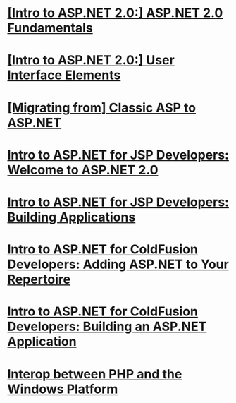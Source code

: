 # [[Intro to ASP.NET 2.0:] ASP.NET 2.0 Fundamentals](intro-to-aspnet-20-aspnet-20-fundamentals.md)
# [[Intro to ASP.NET 2.0:] User Interface Elements](intro-to-aspnet-20-user-interface-elements.md)
# [[Migrating from] Classic ASP to ASP.NET](migrating-from-classic-asp-to-aspnet.md)
# [Intro to ASP.NET for JSP Developers: Welcome to ASP.NET 2.0](intro-to-aspnet-for-jsp-developers-welcome-to-aspnet-20.md)
# [Intro to ASP.NET for JSP Developers: Building Applications](intro-to-aspnet-for-jsp-developers-building-applications.md)
# [Intro to ASP.NET for ColdFusion Developers: Adding ASP.NET to Your Repertoire](intro-to-aspnet-for-coldfusion-developers-adding-aspnet-to-your-repertoire.md)
# [Intro to ASP.NET for ColdFusion Developers: Building an ASP.NET Application](introduction-to-aspnet-for-coldfusion-developers-building-an-aspnet-application.md)
# [Interop between PHP and the Windows Platform](interop-between-php-and-the-windows-platform.md)
